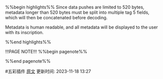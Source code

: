 %%begin highlights%%
Since data pushes are limited to 520 bytes, metadata longer than 520 bytes must be split into multiple tag 5 fields, which will then be concatenated before decoding.

Metadata is human readable, and all metadata will be displayed to the user with its inscription.

%%end highlights%%

!!!PAGE NOTE!!!
%%begin pagenote%%

%%end pagenote%%

 #五彩插件 [原文](https://docs.ordinals.com/inscriptions/metadata.html)
更新时间: 2023-11-18 13:27